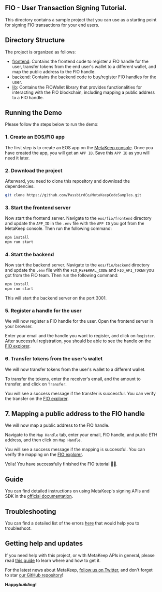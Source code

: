 ## FIO - User Transaction Signing Tutorial.

This directory contains a sample project that you can use as a starting point for signing FIO transactions for your end users.

## Directory Structure

The project is organized as follows:

- [frontend](./frontend): Contains the frontend code to register a FIO handle for the user, transfer tokens from the end user's wallet to a different wallet, and map the public address to the FIO handle.
- [backend](./backend): Contains the backend code to buy/register FIO handles for the user.
- [lib](./lib): Contains the FIOWallet library that provides functionalities for interacting with the FIO blockchain, including mapping a public address to a FIO handle.

## Running the Demo

Please follow the steps below to run the demo:

### 1. Create an EOS/FIO app

The first step is to create an EOS app on the [MetaKeep console](https://console.metakeep.xyz). Once you have created the app, you will get an `APP ID`. Save this `APP ID` as you will need it later.

### 2. Download the project

Afterward, you need to clone this repository and download the dependencies.

```sh
git clone https://github.com/PassbirdCo/MetaKeepCodeSamples.git
```

### 3. Start the frontend server

Now start the frontend server. Navigate to the `eos/fio/frontend` directory and update the `APP_ID` in the `.env` file with the `APP ID` you got from the MetaKeep console. Then run the following command:

```sh
npm install
npm run start
```

### 4. Start the backend

Now start the backend server. Navigate to the `eos/fio/backend` directory and update the `.env` file with the `FIO_REFERRAL_CODE` and `FIO_API_TOKEN` you got from the FIO team. Then run the following command:

```sh
npm install
npm run start
```

This will start the backend server on the port 3001.

### 5. Register a handle for the user

We will now register a FIO handle for the user. Open the frontend server in your browser.

Enter your email and the handle you want to register, and click on `Register`. After successful registration, you should be able to see the handle on the [FIO explorer](https://fio.bloks.io/).

### 6. Transfer tokens from the user's wallet

We will now transfer tokens from the user's wallet to a different wallet.

To transfer the tokens, enter the receiver's email, and the amount to transfer, and click on `Transfer`.

You will see a success message if the transfer is successful. You can verify the transfer on the [FIO explorer](https://fio.bloks.io/).

## 7. Mapping a public address to the FIO handle

We will now map a public address to the FIO handle.

Navigate to the `Map Handle` tab, enter your email, FIO handle, and public ETH address, and then click on `Map Handle`.

You will see a success message if the mapping is successful. You can verify the mapping on the [FIO explorer](https://fio.bloks.io/).

Voila! You have successfully finished the FIO tutorial 🎉🎉.

## Guide

You can find detailed instructions on using MetaKeep's signing APIs and SDK in the [official documentation](https://docs.metakeep.xyz/).

## Troubleshooting

You can find a detailed list of the errors [here](https://docs.metakeep.xyz/reference/api-error-status) that would help you to troubleshoot.

## Getting help and updates

If you need help with this project, or with MetaKeep APIs in general, please read [this guide](https://docs.metakeep.xyz/) to learn where and how to get it.

For the latest news about MetaKeep, [follow us on Twitter](https://twitter.com/metakeep), and don't forget to star [our GitHub repository](https://github.com/PassbirdCo/MetaKeepCodeSamples.git)!

**Happy*building*!**
